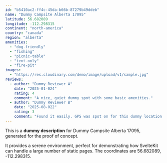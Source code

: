 ```yaml
---
id: "b5410ac2-ff4c-45da-b66b-87279b49ddeb"
name: "Dummy Campsite Alberta 17095"
latitude: 56.682089
longitude: -112.298315
continent: "north-america"
country: "canada"
region: "alberta"
amenities:
  - "dog-friendly"
  - "fishing"
  - "picnic-table"
  - "tent-only"
  - "fire-pit"
images:
  - "https://res.cloudinary.com/demo/image/upload/v1/sample.jpg"
reviews:
  - author: "Dummy Reviewer A"
    date: "2025-01-024"
    rating: 4
    comment: "A nice, quiet dummy spot with some basic amenities."
  - author: "Dummy Reviewer B"
    date: "2025-08-022"
    rating: 3
    comment: "Found it easily. GPS was spot on for this dummy location."
---
```


This is a **dummy description** for Dummy Campsite Alberta 17095, generated for the proof of concept.

It provides a serene environment, perfect for demonstrating how SvelteKit can handle a large number of static pages. The coordinates are 56.682089, -112.298315.
